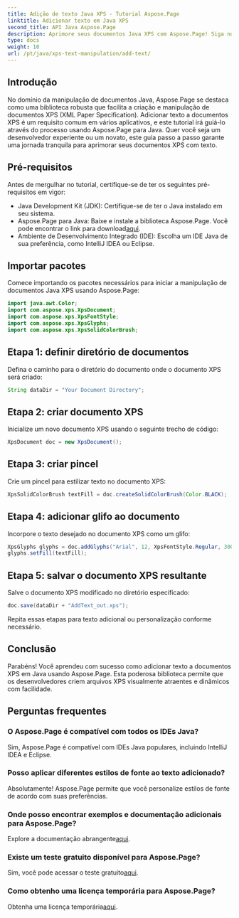 ```yaml
---
title: Adição de texto Java XPS - Tutorial Aspose.Page
linktitle: Adicionar texto em Java XPS
second_title: API Java Aspose.Page
description: Aprimore seus documentos Java XPS com Aspose.Page! Siga nosso guia passo a passo para adicionar texto sem esforço. Eleve suas habilidades de manipulação de documentos hoje mesmo.
type: docs
weight: 10
url: /pt/java/xps-text-manipulation/add-text/
---
```

## Introdução
No domínio da manipulação de documentos Java, Aspose.Page se destaca como uma biblioteca robusta que facilita a criação e manipulação de documentos XPS (XML Paper Specification). Adicionar texto a documentos XPS é um requisito comum em vários aplicativos, e este tutorial irá guiá-lo através do processo usando Aspose.Page para Java. Quer você seja um desenvolvedor experiente ou um novato, este guia passo a passo garante uma jornada tranquila para aprimorar seus documentos XPS com texto.
## Pré-requisitos
Antes de mergulhar no tutorial, certifique-se de ter os seguintes pré-requisitos em vigor:
- Java Development Kit (JDK): Certifique-se de ter o Java instalado em seu sistema.
-  Aspose.Page para Java: Baixe e instale a biblioteca Aspose.Page. Você pode encontrar o link para download[aqui](https://releases.aspose.com/page/java/).
- Ambiente de Desenvolvimento Integrado (IDE): Escolha um IDE Java de sua preferência, como IntelliJ IDEA ou Eclipse.
## Importar pacotes
Comece importando os pacotes necessários para iniciar a manipulação de documentos Java XPS usando Aspose.Page:
```java
import java.awt.Color;
import com.aspose.xps.XpsDocument;
import com.aspose.xps.XpsFontStyle;
import com.aspose.xps.XpsGlyphs;
import com.aspose.xps.XpsSolidColorBrush;
```
## Etapa 1: definir diretório de documentos
Defina o caminho para o diretório do documento onde o documento XPS será criado:
```java
String dataDir = "Your Document Directory";
```
## Etapa 2: criar documento XPS
Inicialize um novo documento XPS usando o seguinte trecho de código:
```java
XpsDocument doc = new XpsDocument();
```
## Etapa 3: criar pincel
Crie um pincel para estilizar texto no documento XPS:
```java
XpsSolidColorBrush textFill = doc.createSolidColorBrush(Color.BLACK);
```
## Etapa 4: adicionar glifo ao documento
Incorpore o texto desejado no documento XPS como um glifo:
```java
XpsGlyphs glyphs = doc.addGlyphs("Arial", 12, XpsFontStyle.Regular, 300f, 450f, "Hello World!");
glyphs.setFill(textFill);
```
## Etapa 5: salvar o documento XPS resultante
Salve o documento XPS modificado no diretório especificado:
```java
doc.save(dataDir + "AddText_out.xps");
```
Repita essas etapas para texto adicional ou personalização conforme necessário.
## Conclusão
Parabéns! Você aprendeu com sucesso como adicionar texto a documentos XPS em Java usando Aspose.Page. Esta poderosa biblioteca permite que os desenvolvedores criem arquivos XPS visualmente atraentes e dinâmicos com facilidade.
## Perguntas frequentes
### O Aspose.Page é compatível com todos os IDEs Java?
Sim, Aspose.Page é compatível com IDEs Java populares, incluindo IntelliJ IDEA e Eclipse.
### Posso aplicar diferentes estilos de fonte ao texto adicionado?
Absolutamente! Aspose.Page permite que você personalize estilos de fonte de acordo com suas preferências.
### Onde posso encontrar exemplos e documentação adicionais para Aspose.Page?
 Explore a documentação abrangente[aqui](https://reference.aspose.com/page/java/).
### Existe um teste gratuito disponível para Aspose.Page?
 Sim, você pode acessar o teste gratuito[aqui](https://releases.aspose.com/).
### Como obtenho uma licença temporária para Aspose.Page?
 Obtenha uma licença temporária[aqui](https://purchase.aspose.com/temporary-license/).